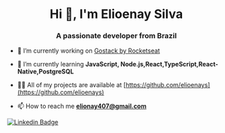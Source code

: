 <h1 align="center">Hi 👋, I'm Elioenay Silva</h1>
<h3 align="center">A passionate developer from Brazil</h3>

- 🔭 I’m currently working on [Gostack by Rocketseat](https://app.rocketseat.com.br/me/elioenay)

- 🌱 I’m currently learning **JavaScript, Node.js,React,TypeScript,React-Native,PostgreSQL**

- 👨‍💻 All of my projects are available at [https://github.com/elioenays](https://github.com/elioenays)

- 📫 How to reach me **elionay407@gmail.com**

[![Linkedin Badge](https://img.shields.io/badge/LinkedIn-0077B5?style=for-the-badge&logo=linkedin&logoColor=white&link=https://www.linkedin.com/in/elioenays)](https://www.linkedin.com/in/elioenays)

